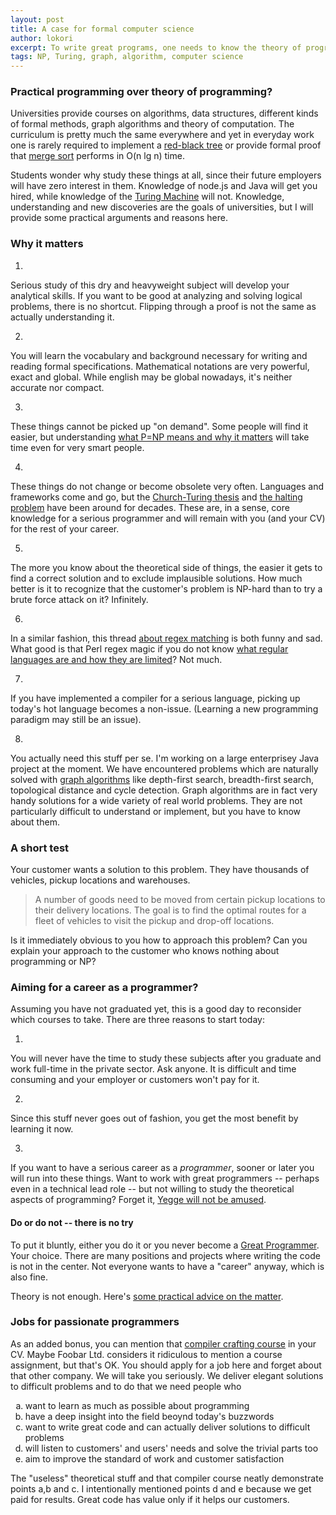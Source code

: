 ```yaml
---
layout: post
title: A case for formal computer science
author: lokori
excerpt: To write great programs, one needs to know the theory of programming. Hacking is the fun part, but mastery requires more.
tags: NP, Turing, graph, algorithm, computer science
---
```


### Practical programming over theory of programming? ###

Universities provide courses on algorithms, data structures, different kinds of formal methods, 
graph algorithms and theory of computation. The curriculum is pretty much the same everywhere
and yet in everyday work one is rarely required to implement a [red-black tree](http://en.wikipedia.org/wiki/Red%E2%80%93black_tree) or provide formal proof that [merge sort](http://en.wikipedia.org/wiki/Merge_sort) performs in O(n lg n) time.

Students wonder why study these things at all, since their future employers will have
zero interest in them. Knowledge of node.js and Java will get you hired, while knowledge of
the [Turing Machine](http://en.wikipedia.org/wiki/Turing_machine) will not. Knowledge, understanding and new discoveries are the goals 
of universities, but I will provide some practical arguments and reasons here.

### Why it matters ###

1. 
Serious study of this dry and heavyweight subject will develop your analytical skills. If you
want to be good at analyzing and solving logical problems, there is no shortcut. Flipping 
through a proof is not the same as actually understanding it.

2. 
You will learn the vocabulary and background necessary for writing and reading formal 
specifications. Mathematical notations are very powerful, exact and global. While english
may be global nowadays, it's neither accurate nor compact. 

3. 
These things cannot be picked up "on demand". Some people will find it easier, but understanding 
[what P=NP means and why it matters](http://en.wikipedia.org/wiki/P_versus_NP_problem) will take time even for very smart people.

4. 
These things do not change or become obsolete very often. Languages and frameworks come and go, 
but the [Church-Turing thesis](http://en.wikipedia.org/wiki/Church%E2%80%93Turing_thesis) and [the halting problem](http://en.wikipedia.org/wiki/Halting_problem) have been around for decades. These are, in a 
sense, core knowledge for a serious programmer and will remain with you (and your CV) for the 
rest of your career.

5. 
The more you know about the theoretical side of things, the easier it gets to find a correct solution and
to exclude implausible solutions. How much better is it to recognize that the customer's problem
is NP-hard than to try a brute force attack on it? Infinitely.

6. 
In a similar fashion, this thread [about regex matching](http://stackoverflow.com/questions/1732348/regex-match-open-tags-except-xhtml-self-contained-tags) is both funny and sad. What good is that Perl regex magic if you do not know [what regular languages are and how they are limited](http://en.wikipedia.org/wiki/Chomsky_hierarchy)? Not much. 

7. 
If you have implemented a compiler for a serious language, picking up today's 
hot language becomes a non-issue. (Learning a new programming paradigm may still be an issue).

8. 
You actually need this stuff per se. I'm working on a large enterprisey Java project at the moment. 
We have encountered problems which are naturally solved with [graph algorithms](http://www.cs.berkeley.edu/~kamil/teaching/sp03/041403.pdf) 
like depth-first search, breadth-first search, topological distance and cycle detection. 
Graph algorithms are in fact very handy solutions for a wide variety of real world problems. They are 
not particularly difficult to understand or implement, but you have to know about them.

### A short test ###

Your customer wants a solution to this problem. They have thousands of vehicles, pickup locations and warehouses.

> A number of goods need to be moved from certain pickup locations to their delivery locations. The goal is to find the optimal routes for a fleet of vehicles to visit the pickup and drop-off locations.

Is it immediately obvious to you how to approach this problem? Can you explain your approach to the customer who knows nothing about programming or NP?


### Aiming for a career as a programmer? ###

Assuming you have not graduated yet, this is a good day to reconsider which courses to take. There are three
reasons to start today:

1. 
You will never have the time to study these subjects after you graduate and work full-time in the private sector. Ask anyone.
It is difficult and time consuming and your employer or customers won't pay for it.

2. 
Since this stuff never goes out of fashion, you get the most benefit by learning it now.

3. 
If you want to have a serious career as a *programmer*, sooner or later you will run into these things. 
Want to work with great programmers -- perhaps even in a technical lead role -- but not willing to study 
the theoretical aspects of programming? Forget it, [Yegge will not be amused](http://steve-yegge.blogspot.fi/2008/03/get-that-job-at-google.html).

#### Do or do not -- there is no try ####

To put it bluntly, either you do it or you never become a [Great Programmer](http://www.drdobbs.com/architecture-and-design/what-makes-great-programmers-different/240001472). Your choice. There are many positions and projects where writing the code is not in the center. Not everyone wants to have a "career" anyway, which is also fine.

Theory is not enough. Here's [some practical advice on the matter](http://norvig.com/21-days.html).

### Jobs for passionate programmers ###

As an added bonus, you can mention that [compiler crafting course](http://www.cs.tut.fi/kurssit/OHJ-4500/) in your CV. Maybe Foobar Ltd. considers it ridiculous to mention a course assignment, but that's OK. You should apply for a job here and forget about that other company. We will take you seriously. We deliver elegant solutions to difficult problems and to do that we need people who

<ol style="list-style: lower-alpha;">
 <li> want to learn as much as possible about programming</li>
 <li>have a deep insight into the field beoynd today's buzzwords</li>
 <li>want to write great code and can actually deliver solutions to difficult problems</li>
 <li>will listen to customers' and users' needs and solve the trivial parts too</li>
 <li>aim to improve the standard of work and customer satisfaction</li>
</ol>

The "useless" theoretical stuff and that compiler course neatly demonstrate points a,b and c. 
I intentionally mentioned points d and e because we get paid for results. Great code has value 
only if it helps our customers.

